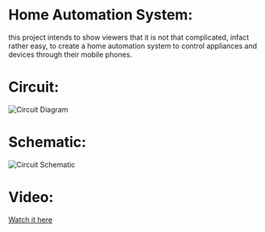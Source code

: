 # Home Automation System:
this project intends to show viewers that it is not that complicated, infact rather easy,
to create a home automation system to control appliances and devices through their mobile phones.

# Circuit:
![Circuit Diagram](https://raw.githubusercontent.com/abdalmoniem/ViCodes/master/ViCodes/ViC_1_Home_Automation_System/Circuit_and_Schematic/home_automation_bb.png)

# Schematic:
![Circuit Schematic](https://raw.githubusercontent.com/abdalmoniem/ViCodes/master/ViCodes/ViC_1_Home_Automation_System/Circuit_and_Schematic/home_automation_schem.png)

# Video:
[Watch it here](https://youtu.be/0KoH8uTKFFk)